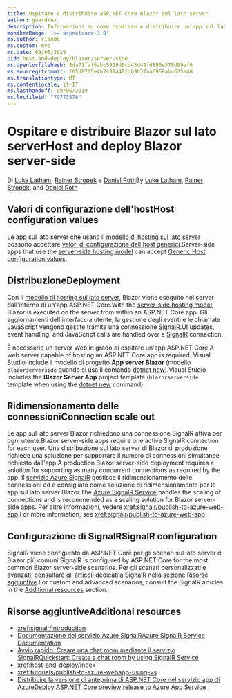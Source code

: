```yaml
---
title: Ospitare e distribuire ASP.NET Core Blazor sul lato server
author: guardrex
description: Informazioni su come ospitare e distribuire un'app sul lato server Blazor tramite ASP.NET Core.
monikerRange: '>= aspnetcore-3.0'
ms.author: riande
ms.custom: mvc
ms.date: 09/05/2019
uid: host-and-deploy/blazor/server-side
ms.openlocfilehash: 8da71faf6abc5929d6cd43d42fd896e378d99ef6
ms.sourcegitcommit: f65d8765e4b7c894481db9b37aa6969abc625a48
ms.translationtype: MT
ms.contentlocale: it-IT
ms.lasthandoff: 09/06/2019
ms.locfileid: "70773578"
---
```

# <a name="host-and-deploy-blazor-server-side"></a><span data-ttu-id="1df6a-103">Ospitare e distribuire Blazor sul lato server</span><span class="sxs-lookup"><span data-stu-id="1df6a-103">Host and deploy Blazor server-side</span></span>

<span data-ttu-id="1df6a-104">Di [Luke Latham](https://github.com/guardrex), [Rainer Stropek](https://www.timecockpit.com) e [Daniel Roth](https://github.com/danroth27)</span><span class="sxs-lookup"><span data-stu-id="1df6a-104">By [Luke Latham](https://github.com/guardrex), [Rainer Stropek](https://www.timecockpit.com), and [Daniel Roth](https://github.com/danroth27)</span></span>

## <a name="host-configuration-values"></a><span data-ttu-id="1df6a-105">Valori di configurazione dell'host</span><span class="sxs-lookup"><span data-stu-id="1df6a-105">Host configuration values</span></span>

<span data-ttu-id="1df6a-106">Le app sul lato server che usano il [modello di hosting sul lato server](xref:blazor/hosting-models#server-side) possono accettare [valori di configurazione dell'host generici](xref:fundamentals/host/generic-host#host-configuration).</span><span class="sxs-lookup"><span data-stu-id="1df6a-106">Server-side apps that use the [server-side hosting model](xref:blazor/hosting-models#server-side) can accept [Generic Host configuration values](xref:fundamentals/host/generic-host#host-configuration).</span></span>

## <a name="deployment"></a><span data-ttu-id="1df6a-107">Distribuzione</span><span class="sxs-lookup"><span data-stu-id="1df6a-107">Deployment</span></span>

<span data-ttu-id="1df6a-108">Con il [modello di hosting sul lato server](xref:blazor/hosting-models#server-side), Blazor viene eseguito nel server dall'interno di un'app ASP.NET Core.</span><span class="sxs-lookup"><span data-stu-id="1df6a-108">With the [server-side hosting model](xref:blazor/hosting-models#server-side), Blazor is executed on the server from within an ASP.NET Core app.</span></span> <span data-ttu-id="1df6a-109">Gli aggiornamenti dell'interfaccia utente, la gestione degli eventi e le chiamate JavaScript vengono gestite tramite una connessione [SignalR](xref:signalr/introduction).</span><span class="sxs-lookup"><span data-stu-id="1df6a-109">UI updates, event handling, and JavaScript calls are handled over a [SignalR](xref:signalr/introduction) connection.</span></span>

<span data-ttu-id="1df6a-110">È necessario un server Web in grado di ospitare un'app ASP.NET Core.</span><span class="sxs-lookup"><span data-stu-id="1df6a-110">A web server capable of hosting an ASP.NET Core app is required.</span></span> <span data-ttu-id="1df6a-111">Visual Studio include il modello di progetto **App server Blazor** (modello `blazorserverside` quando si usa il comando [dotnet new](/dotnet/core/tools/dotnet-new)).</span><span class="sxs-lookup"><span data-stu-id="1df6a-111">Visual Studio includes the **Blazor Server App** project template (`blazorserverside` template when using the [dotnet new](/dotnet/core/tools/dotnet-new) command).</span></span>

## <a name="connection-scale-out"></a><span data-ttu-id="1df6a-112">Ridimensionamento delle connessioni</span><span class="sxs-lookup"><span data-stu-id="1df6a-112">Connection scale out</span></span>

<span data-ttu-id="1df6a-113">Le app sul lato server Blazor richiedono una connessione SignalR attiva per ogni utente.</span><span class="sxs-lookup"><span data-stu-id="1df6a-113">Blazor server-side apps require one active SignalR connection for each user.</span></span> <span data-ttu-id="1df6a-114">Una distribuzione sul lato server di Blazor di produzione richiede una soluzione per supportare il numero di connessioni simultanee richiesto dall'app.</span><span class="sxs-lookup"><span data-stu-id="1df6a-114">A production Blazor server-side deployment requires a solution for supporting as many concurrent connections as required by the app.</span></span> <span data-ttu-id="1df6a-115">Il [servizio Azure SignalR](/azure/azure-signalr/) gestisce il ridimensionamento delle connessioni ed è consigliato come soluzione di ridimensionamento per le app sul lato server Blazor.</span><span class="sxs-lookup"><span data-stu-id="1df6a-115">The [Azure SignalR Service](/azure/azure-signalr/) handles the scaling of connections and is recommended as a scaling solution for Blazor server-side apps.</span></span> <span data-ttu-id="1df6a-116">Per altre informazioni, vedere <xref:signalr/publish-to-azure-web-app>.</span><span class="sxs-lookup"><span data-stu-id="1df6a-116">For more information, see <xref:signalr/publish-to-azure-web-app>.</span></span>

## <a name="signalr-configuration"></a><span data-ttu-id="1df6a-117">Configurazione di SignalR</span><span class="sxs-lookup"><span data-stu-id="1df6a-117">SignalR configuration</span></span>

<span data-ttu-id="1df6a-118">SignalR viene configurato da ASP.NET Core per gli scenari sul lato server di Blazor più comuni.</span><span class="sxs-lookup"><span data-stu-id="1df6a-118">SignalR is configured by ASP.NET Core for the most common Blazor server-side scenarios.</span></span> <span data-ttu-id="1df6a-119">Per gli scenari personalizzati e avanzati, consultare gli articoli dedicati a SignalR nella sezione [Risorse aggiuntive](#additional-resources).</span><span class="sxs-lookup"><span data-stu-id="1df6a-119">For custom and advanced scenarios, consult the SignalR articles in the [Additional resources](#additional-resources) section.</span></span>

## <a name="additional-resources"></a><span data-ttu-id="1df6a-120">Risorse aggiuntive</span><span class="sxs-lookup"><span data-stu-id="1df6a-120">Additional resources</span></span>

* <xref:signalr/introduction>
* [<span data-ttu-id="1df6a-121">Documentazione del servizio Azure SignalR</span><span class="sxs-lookup"><span data-stu-id="1df6a-121">Azure SignalR Service Documentation</span></span>](/azure/azure-signalr/)
* [<span data-ttu-id="1df6a-122">Avvio rapido: Creare una chat room mediante il servizio SignalR</span><span class="sxs-lookup"><span data-stu-id="1df6a-122">Quickstart: Create a chat room by using SignalR Service</span></span>](/azure/azure-signalr/signalr-quickstart-dotnet-core)
* <xref:host-and-deploy/index>
* <xref:tutorials/publish-to-azure-webapp-using-vs>
* [<span data-ttu-id="1df6a-123">Distribuire la versione di anteprima di ASP.NET Core nel servizio app di Azure</span><span class="sxs-lookup"><span data-stu-id="1df6a-123">Deploy ASP.NET Core preview release to Azure App Service</span></span>](xref:host-and-deploy/azure-apps/index#deploy-aspnet-core-preview-release-to-azure-app-service)
